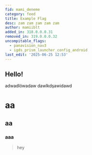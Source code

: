 ```yaml
---
fid: mami_deneme
category: feed
title: Example Flag
desc: zam zam zam zam zam
author: mamiiblt
added_in: 318.0.0.0.31
removed_in: 319.0.0.0.32
uncompitable_flags:
  - panavision_nav3
  - igds_prism_launcher_config_android
last_edit: '2025-06-25 12:53'
---
```


## Hello!

adwadlöwadaw
dawlkdşawidawd
# aa
## aa
### aaa

> hey
